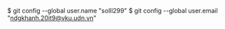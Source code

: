 $ git config --global user.name "solll299"
$ git config --global user.email "ndgkhanh.20it9@vku.udn.vn"
